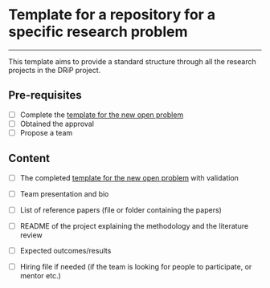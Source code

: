 # Template for a repository for a specific research problem
---

This template aims to provide a standard structure through all the research projects in the DRiP project.

## Pre-requisites 

- [ ] Complete the [template for the new open problem](https://github.com/DRiP-project/template-research-project/blob/main/Research.idea.md)
- [ ] Obtained the approval
- [ ] Propose a team 

## Content
- [ ] The completed [template for the new open problem](https://github.com/DRiP-project/template-research-project/blob/main/Research.idea.md) with validation
- [ ] Team presentation and bio
- [ ] List of reference papers (file or folder containing the papers)
- [ ] README of the project explaining the methodology and the literature review
- [ ] Expected outcomes/results
- [ ] Hiring file if needed (if the team is looking for people to participate, or mentor etc.)  

